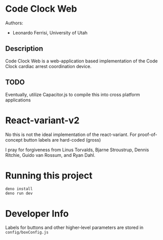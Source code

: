 # Code Clock Web

Authors:
- Leonardo Ferrisi, University of Utah

## Description
Code Clock Web is a web-application based implementation of the Code Clock cardiac arrest coordination device.

## TODO
Eventually, utilize Capacitor.js to compile this into cross platform applications

# React-variant-v2

No this is not the ideal implementation of the react-variant.
For proof-of-concept button labels are hard-coded (gross)

I pray for forgiveness from Linus Torvalds, Bjarne Stroustrup, Dennis Ritchie, Guido van Rossum, and Ryan Dahl.

# Running this project


    deno install
    deno run dev


# Developer Info

Labels for buttons and other higher-level parameters are stored in `config/boxConfig.js`